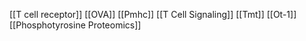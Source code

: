 [[T cell receptor]]
[[OVA]]
[[Pmhc]]
[[T Cell Signaling]]
[[Tmt]]
[[Ot-1]]
[[Phosphotyrosine Proteomics]]

